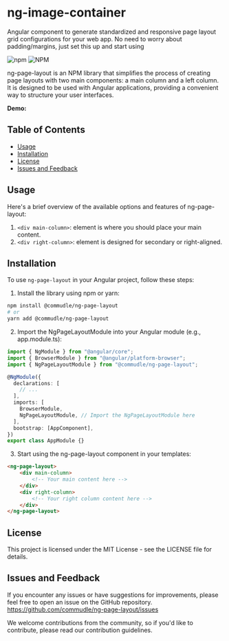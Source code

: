 # ng-image-container

Angular component to generate standardized and responsive page layout grid configurations for your web app. No need to worry about padding/margins, just set this up and start using

![npm](https://img.shields.io/npm/v/%40commudle%2Fng-page-layout?logo=npm&link=https%3A%2F%2Fgithub.com%2Fcommudle%2Fng-page-layout)
![NPM](https://img.shields.io/npm/l/%40commudle%2Fng-page-layout)

ng-page-layout is an NPM library that simplifies the process of creating page layouts with two main components: a main column and a left column. It is designed to be used with Angular applications, providing a convenient way to structure your user interfaces.

**Demo:**
<!-- [Preview](https://www.commudle.com/communities/cdn-commudle-developer-network/events/connectivity-and-storage-in-docker-containers) -->

## Table of Contents

- [Usage](#usage)
- [Installation](#installation)
- [License](#license)
- [Issues and Feedback](#issues-and-feedback)

## Usage

Here's a brief overview of the available options and features of ng-page-layout:

1. `<div main-column>`: element is where you should place your main content.
2. `<div right-column>`: element is designed for secondary or right-aligned.

## Installation

To use `ng-page-layout` in your Angular project, follow these steps:

1. Install the library using npm or yarn:

```bash
npm install @commudle/ng-page-layout
# or
yarn add @commudle/ng-page-layout
```

2. Import the NgPageLayoutModule into your Angular module (e.g., app.module.ts):

```typescript
import { NgModule } from "@angular/core";
import { BrowserModule } from "@angular/platform-browser";
import { NgPageLayoutModule } from "@commudle/ng-page-layout";

@NgModule({
  declarations: [
    // ...
  ],
  imports: [
    BrowserModule,
    NgPageLayoutModule, // Import the NgPageLayoutModule here
  ],
  bootstrap: [AppComponent],
})
export class AppModule {}
```

3. Start using the ng-page-layout component in your templates:

```html
<ng-page-layout>
    <div main-column>
        <!-- Your main content here -->
    </div>
    <div right-column>
        <!-- Your right column content here -->
    </div>
</ng-page-layout>
```

## License

This project is licensed under the MIT License - see the LICENSE file for details.

## Issues and Feedback

If you encounter any issues or have suggestions for improvements, please feel free to open an issue on the GitHub repository.
<https://github.com/commudle/ng-page-layout/issues>

We welcome contributions from the community, so if you'd like to contribute, please read our contribution guidelines.
